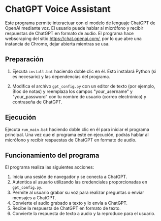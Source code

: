 # ChatGPT Voice Assistant

Este programa permite interactuar con el modelo de lenguaje ChatGPT de OpenAI mediante voz. El usuario puede hablar al micrófono y recibir respuestas de ChatGPT en formato de audio.
El programa hace webscraping del sitio https://chat.openai.com/, por lo que abre una instancia de Chrome, dejar abierta mientras se usa.

## Preparación

1. Ejecuta `install.bat` haciendo doble clic en él. Esto instalará Python (si es necesario) y las dependencias del programa.

2. Modifica el archivo `gpt_config.py` con un editor de texto (por ejemplo, Bloc de notas) y reemplaza los campos "your_username" y "your_password" con tu nombre de usuario (correo electrónico) y contraseña de ChatGPT.

## Ejecución

Ejecuta `run_main.bat` haciendo doble clic en él para iniciar el programa principal. Una vez que el programa esté en ejecución, podrás hablar al micrófono y recibir respuestas de ChatGPT en formato de audio.

## Funcionamiento del programa

El programa realiza las siguientes acciones:

1. Inicia una sesión de navegador y se conecta a ChatGPT.
2. Autentica al usuario utilizando las credenciales proporcionadas en `gpt_config.py`.
3. Permite al usuario grabar su voz para realizar preguntas o enviar mensajes a ChatGPT.
4. Convierte el audio grabado a texto y lo envía a ChatGPT.
5. Recibe la respuesta de ChatGPT en formato de texto.
6. Convierte la respuesta de texto a audio y la reproduce para el usuario.
